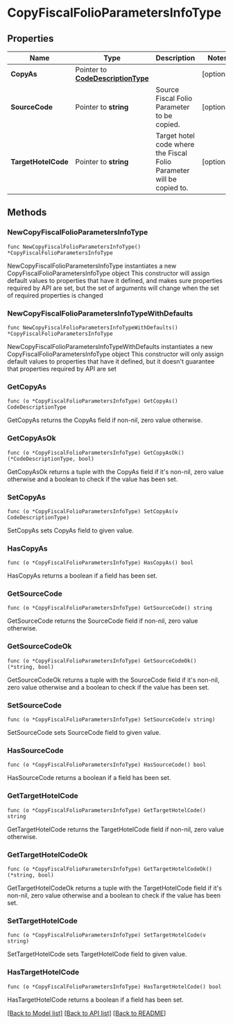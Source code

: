 # CopyFiscalFolioParametersInfoType

## Properties

Name | Type | Description | Notes
------------ | ------------- | ------------- | -------------
**CopyAs** | Pointer to [**CodeDescriptionType**](CodeDescriptionType.md) |  | [optional] 
**SourceCode** | Pointer to **string** | Source Fiscal Folio Parameter to be copied. | [optional] 
**TargetHotelCode** | Pointer to **string** | Target hotel code where the Fiscal Folio Parameter will be copied to. | [optional] 

## Methods

### NewCopyFiscalFolioParametersInfoType

`func NewCopyFiscalFolioParametersInfoType() *CopyFiscalFolioParametersInfoType`

NewCopyFiscalFolioParametersInfoType instantiates a new CopyFiscalFolioParametersInfoType object
This constructor will assign default values to properties that have it defined,
and makes sure properties required by API are set, but the set of arguments
will change when the set of required properties is changed

### NewCopyFiscalFolioParametersInfoTypeWithDefaults

`func NewCopyFiscalFolioParametersInfoTypeWithDefaults() *CopyFiscalFolioParametersInfoType`

NewCopyFiscalFolioParametersInfoTypeWithDefaults instantiates a new CopyFiscalFolioParametersInfoType object
This constructor will only assign default values to properties that have it defined,
but it doesn't guarantee that properties required by API are set

### GetCopyAs

`func (o *CopyFiscalFolioParametersInfoType) GetCopyAs() CodeDescriptionType`

GetCopyAs returns the CopyAs field if non-nil, zero value otherwise.

### GetCopyAsOk

`func (o *CopyFiscalFolioParametersInfoType) GetCopyAsOk() (*CodeDescriptionType, bool)`

GetCopyAsOk returns a tuple with the CopyAs field if it's non-nil, zero value otherwise
and a boolean to check if the value has been set.

### SetCopyAs

`func (o *CopyFiscalFolioParametersInfoType) SetCopyAs(v CodeDescriptionType)`

SetCopyAs sets CopyAs field to given value.

### HasCopyAs

`func (o *CopyFiscalFolioParametersInfoType) HasCopyAs() bool`

HasCopyAs returns a boolean if a field has been set.

### GetSourceCode

`func (o *CopyFiscalFolioParametersInfoType) GetSourceCode() string`

GetSourceCode returns the SourceCode field if non-nil, zero value otherwise.

### GetSourceCodeOk

`func (o *CopyFiscalFolioParametersInfoType) GetSourceCodeOk() (*string, bool)`

GetSourceCodeOk returns a tuple with the SourceCode field if it's non-nil, zero value otherwise
and a boolean to check if the value has been set.

### SetSourceCode

`func (o *CopyFiscalFolioParametersInfoType) SetSourceCode(v string)`

SetSourceCode sets SourceCode field to given value.

### HasSourceCode

`func (o *CopyFiscalFolioParametersInfoType) HasSourceCode() bool`

HasSourceCode returns a boolean if a field has been set.

### GetTargetHotelCode

`func (o *CopyFiscalFolioParametersInfoType) GetTargetHotelCode() string`

GetTargetHotelCode returns the TargetHotelCode field if non-nil, zero value otherwise.

### GetTargetHotelCodeOk

`func (o *CopyFiscalFolioParametersInfoType) GetTargetHotelCodeOk() (*string, bool)`

GetTargetHotelCodeOk returns a tuple with the TargetHotelCode field if it's non-nil, zero value otherwise
and a boolean to check if the value has been set.

### SetTargetHotelCode

`func (o *CopyFiscalFolioParametersInfoType) SetTargetHotelCode(v string)`

SetTargetHotelCode sets TargetHotelCode field to given value.

### HasTargetHotelCode

`func (o *CopyFiscalFolioParametersInfoType) HasTargetHotelCode() bool`

HasTargetHotelCode returns a boolean if a field has been set.


[[Back to Model list]](../README.md#documentation-for-models) [[Back to API list]](../README.md#documentation-for-api-endpoints) [[Back to README]](../README.md)


